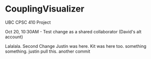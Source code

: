 CouplingVisualizer
==================

UBC CPSC 410 Project

Oct 20, 10:30AM - Test change as a shared collaborator (David's alt account)

Lalalala.
Second Change
Justin was here. 
Kit was here too.
something something. justin pull this.
another commit